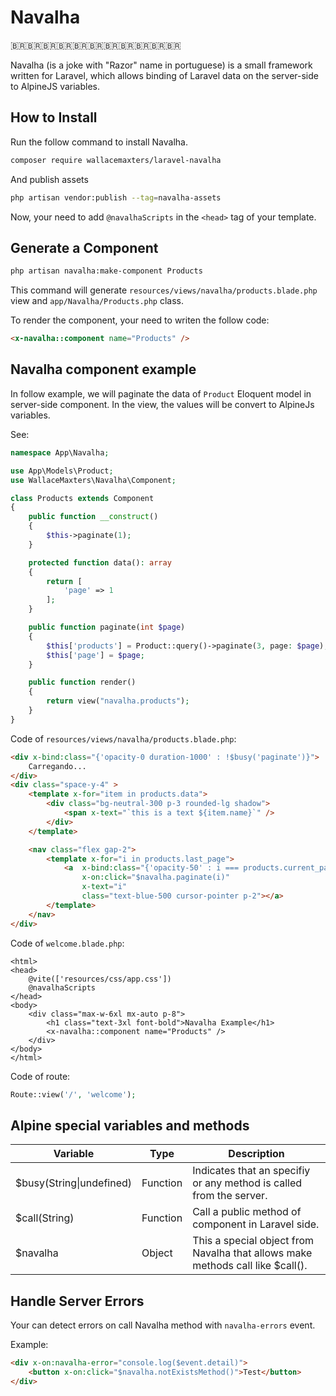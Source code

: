 # Navalha 
🇧🇷🇧🇷🇧🇷🇧🇷🇧🇷🇧🇷🇧🇷🇧🇷🇧🇷🇧🇷🇧🇷

Navalha (is a joke with "Razor" name in portuguese) is a small framework written for Laravel, which allows binding of Laravel data on the server-side to AlpineJS variables.

## How to Install

Run the follow command to install Navalha.
```bash
composer require wallacemaxters/laravel-navalha
```
And publish assets
```bash
php artisan vendor:publish --tag=navalha-assets
```

Now, your need to add `@navalhaScripts` in the `<head>` tag of your template.

## Generate a Component

```bash
php artisan navalha:make-component Products
```

This command will generate `resources/views/navalha/products.blade.php` view and `app/Navalha/Products.php` class.

To render the component, your need to writen the follow code:

```html
<x-navalha::component name="Products" />
```

## Navalha component example

In follow example, we will paginate the data of `Product` Eloquent model in server-side component. In the view, the values will be convert to AlpineJs variables.

See:

```php
namespace App\Navalha;

use App\Models\Product;
use WallaceMaxters\Navalha\Component;

class Products extends Component
{
    public function __construct()
    {
        $this->paginate(1);
    }

    protected function data(): array
    {
        return [
            'page' => 1
        ];
    }

    public function paginate(int $page)
    {
        $this['products'] = Product::query()->paginate(3, page: $page);
        $this['page'] = $page;
    }

    public function render()
    {
        return view("navalha.products");
    }
}
```

Code of `resources/views/navalha/products.blade.php`:

```html
<div x-bind:class="{'opacity-0 duration-1000' : !$busy('paginate')}">
    Carregando...
</div>
<div class="space-y-4" >
    <template x-for="item in products.data">
        <div class="bg-neutral-300 p-3 rounded-lg shadow">
            <span x-text="`this is a text ${item.name}`" />
        </div>
    </template>

    <nav class="flex gap-2">
        <template x-for="i in products.last_page">
            <a  x-bind:class="{'opacity-50' : i === products.current_page}"
                x-on:click="$navalha.paginate(i)"
                x-text="i"
                class="text-blue-500 cursor-pointer p-2"></a>
        </template>
    </nav>
</div>

```

Code of `welcome.blade.php`:

```blade
<html>
<head>
    @vite(['resources/css/app.css'])
    @navalhaScripts
</head>
<body>
    <div class="max-w-6xl mx-auto p-8">
        <h1 class="text-3xl font-bold">Navalha Example</h1>
        <x-navalha::component name="Products" />
    </div>
</body>
</html>
```

Code of route:

```php
Route::view('/', 'welcome');
```

## Alpine special variables and methods

<table>
    <thead>
        <tr>
            <th>Variable</th>
            <th>Type</th>
            <th>Description</th>
        </tr>
    </thead>
    <tbody>
    <tr>
        <td>$busy(String|undefined)</td>
        <td>Function</td>
        <td>Indicates that an specifiy or any method is called from the server.</td>
    </tr>
    <tr>
        <td>$call(String)</td>
        <td>Function</td>
        <td>Call a public method of component in Laravel side.</td>
    </tr>
    <tr>
        <td>$navalha</td>
        <td>Object</td>
        <td>This a special object from Navalha that allows make methods call like $call().</td>
    </tr>
    </tbody>
</table>


## Handle Server Errors

Your can detect errors on call Navalha method with `navalha-errors` event.

Example:

```html
<div x-on:navalha-error="console.log($event.detail)">
    <button x-on:click="$navalha.notExistsMethod()">Test</button>
</div>
```
